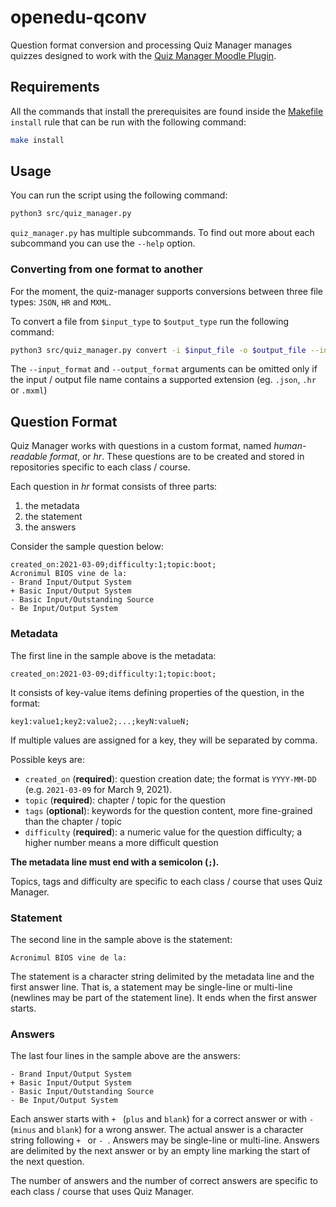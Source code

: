 # openedu-qconv
Question format conversion and processing
Quiz Manager manages quizzes designed to work with the [Quiz Manager Moodle Plugin](https://github.com/systems-cs-pub-ro/quiz-manager-moodle).

## Requirements

All the commands that install the prerequisites are found inside the [Makefile](./Makefile) `install` rule that can be run with the following command:

```sh
make install
```

## Usage

You can run the script using the following command:

```sh
python3 src/quiz_manager.py
```

`quiz_manager.py` has multiple subcommands.
To find out more about each subcommand you can use the `--help` option.

### Converting from one format to another

For the moment, the quiz-manager supports conversions between three file types: `JSON`, `HR` and `MXML`.

To convert a file from `$input_type` to `$output_type` run the following command:
```sh
python3 src/quiz_manager.py convert -i $input_file -o $output_file --input-format $input_type --output-format $output_type
```
The `--input_format` and `--output_format` arguments can be omitted only if the input / output file name contains a supported extension (eg. `.json`, `.hr` or `.mxml`)

## Question Format

Quiz Manager works with questions in a custom format, named *human-readable format*, or *hr*.
These questions are to be created and stored in repositories specific to each class / course.

Each question in *hr* format consists of three parts:

1. the metadata
1. the statement
1. the answers

Consider the sample question below:

```
created_on:2021-03-09;difficulty:1;topic:boot;
Acronimul BIOS vine de la:
- Brand Input/Output System
+ Basic Input/Output System
- Basic Input/Outstanding Source
- Be Input/Output System
```

### Metadata

The first line in the sample above is the metadata:

```
created_on:2021-03-09;difficulty:1;topic:boot;
```

It consists of key-value items defining properties of the question, in the format:

```
key1:value1;key2:value2;...;keyN:valueN;
```

If multiple values are assigned for a key, they will be separated by comma.

Possible keys are:

* `created_on` (**required**): question creation date; the format is `YYYY-MM-DD` (e.g. `2021-03-09` for March 9, 2021).
* `topic` (**required**): chapter / topic for the question
* `tags` (**optional**): keywords for the question content, more fine-grained than the chapter / topic
* `difficulty` (**required**): a numeric value for the question difficulty; a higher number means a more difficult question

**The metadata line must end with a semicolon (`;`).**

Topics, tags and difficulty are specific to each class / course that uses Quiz Manager.

### Statement

The second line in the sample above is the statement:

```
Acronimul BIOS vine de la:
```

The statement is a character string delimited by the metadata line and the first answer line.
That is, a statement may be single-line or multi-line (newlines may be part of the statement line).
It ends when the first answer starts.

### Answers

The last four lines in the sample above are the answers:

```
- Brand Input/Output System
+ Basic Input/Output System
- Basic Input/Outstanding Source
- Be Input/Output System
```

Each answer starts with `+ ` (`plus` and `blank`) for a correct answer or with `- ` (`minus` and `blank`) for a wrong answer.
The actual answer is a character string following `+ ` or `- `.
Answers may be single-line or multi-line.
Answers are delimited by the next answer or by an empty line marking the start of the next question.

The number of answers and the number of correct answers are specific to each class / course that uses Quiz Manager.

